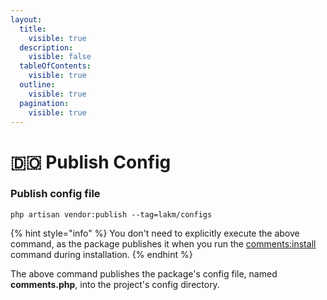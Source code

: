 ```yaml
---
layout:
  title:
    visible: true
  description:
    visible: false
  tableOfContents:
    visible: true
  outline:
    visible: true
  pagination:
    visible: true
---
```


# 🇩🇴 Publish Config

### Publish config file

```
php artisan vendor:publish --tag=lakm/configs
```

{% hint style="info" %}
You don't need to explicitly execute the above command, as the package publishes it when you run the [comments:install](../basics/installation.md#step-2) command during installation.
{% endhint %}

The above command publishes the package's config file, named **comments.php**, into the project's config directory.
